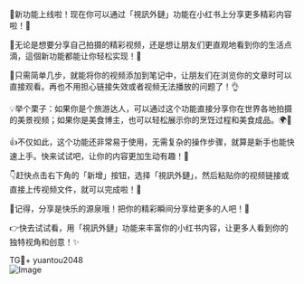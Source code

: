 🎉新功能上线啦！现在你可以通过「視訊外鏈」功能在小红书上分享更多精彩内容啦！🤩

🌈无论是想要分享自己拍摄的精彩视频，还是想让朋友们更直观地看到你的生活点滴，這個新功能都能让你轻松实现！🎥

🌟只需简单几步，就能将你的视频添加到笔记中，让朋友们在浏览你的文章时可以直接观看。再也不用担心链接失效或者视频无法播放的问题了！👌

💡举个栗子：如果你是个旅游达人，可以通过这个功能直接分享你在世界各地拍摄的美景视频；如果你是美食博主，也可以轻松展示你的烹饪过程和美食成品。🌍🍴

👍不仅如此，这个功能还非常易于使用，无需复杂的操作步骤，就算是新手也能快速上手。快来试试吧，让你的内容更加生动有趣！🎈

👇赶快点击右下角的「新增」按钮，选择「視訊外鏈」，然后粘贴你的视频链接或直接上传视频文件，就可以完成啦！🚀

🌈记得，分享是快乐的源泉哦！把你的精彩瞬间分享给更多的人吧！🎊

👉快去试试看，用「視訊外鏈」功能来丰富你的小红书内容，让更多人看到你的独特视角和创意！✨

TG💪+ yuantou2048  
![Image](https://github.com/user-attachments/assets/42a5a4a5-fea9-4a1d-8aa0-73e57e430cca)